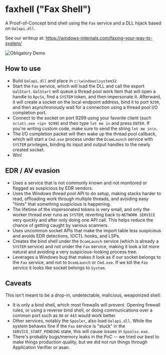 # faxhell ("Fax Shell")
A Proof-of-Concept bind shell using the `Fax` service and a DLL hijack based on `Ualapi.dll`.

See our writeup at: https://windows-internals.com/faxing-your-way-to-system/

![Obligatory Demo](https://windows-internals.com/wp-content/uploads/2020/04/port_bind_connect.png)

## How to use
* Build `Ualapi.dll` and place in `c:\windows\system32`
* Start the `Fax` service, which will load the DLL and call the export `UalStart`. `UalStart` will queue a thread pool work item that will open a handle to `RpcSs`, find a `SYSTEM` token, and then impersonate it. Afterward, it will create a socket on the local endpoint address, bind it to port `9299`, and then asynchronously wait for a connection using a thread pool I/O completion port.
* Connect to the socket on port 9299 using your favorite client (such `nc(at).exe <ip> 9299`) and then type `let me in` and press `ENTER`. If you're writing custom code, make sure to send the string `let me in\n`.
* The I/O completion packet will then wake up the thread pool callback, which will start a `Cmd.exe` process under the `DcomLaunch` service with `SYSTEM` privileges, binding its input and output handles to the newly created socket.
* Win!
  
## EDR / AV evasion
* Uses a service that is not commonly known and not monitored or flagged as suspicious by EDR vendors.
* Uses the Windows thread pool API to do setup, making stacks harder to read, offloading work through multiple threads, and avoiding easy "hints" that something suspicious is happening.
* The lifetime of the impersonated tokens is very small, and only the worker thread ever runs as `SYSTEM`, reverting back to `NETWORK SERVICE` very quickly and after only doing one API call. This helps reduce the chance of getting caught by various scanners.
* Uses uncommon socket APIs that make the import table less suspicious and avoids EDR detections, IOCTL hooks, and LSPs.
* Creates the bind shell under the `DcomLaunch` service (which is already a `SYSTEM` service) and not under the `Fax` service, making it look a lot more natural and avoiding a very suspicious-looking process tree.
* Leverages a Windows bug that makes it look as if our socket belongs to the `Fax` service, and not to `DcomLaunch` or `Cmd.exe`. If we kill the `Fax` service it looks like socket belongs to `System`.

## Caveats
This isn't meant to be a drop-in, undetectable, malicious, weaponized shell:
* It is only a bind shell, which most firewalls will prevent. Opening firewall rules, or using a reverse bind shell, or doing communications over a common port such as `80` or `443` would work better.
* Other services, notably the `Spooler`, also load `Ualapi.dll`. While the system behaves fine if the `Fax` service is "stuck" in the `SERVICE_START_PENDING` state, this will cause issues in `Spoolsv.exe`.
* There's probably bugs/memory leaks in the PoC -- we tried our best to make things production quality, but we did not run things through Application Verifier or asan.
